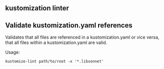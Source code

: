 ## kustomization linter

## Validate kustomization.yaml references

Validates that all files are referenced in a kustomization.yaml or vice versa, that all files within a kustomization.yaml are valid.

Usage:

```
kustomize-lint path/to/root -x '*.libsonnet'
```
